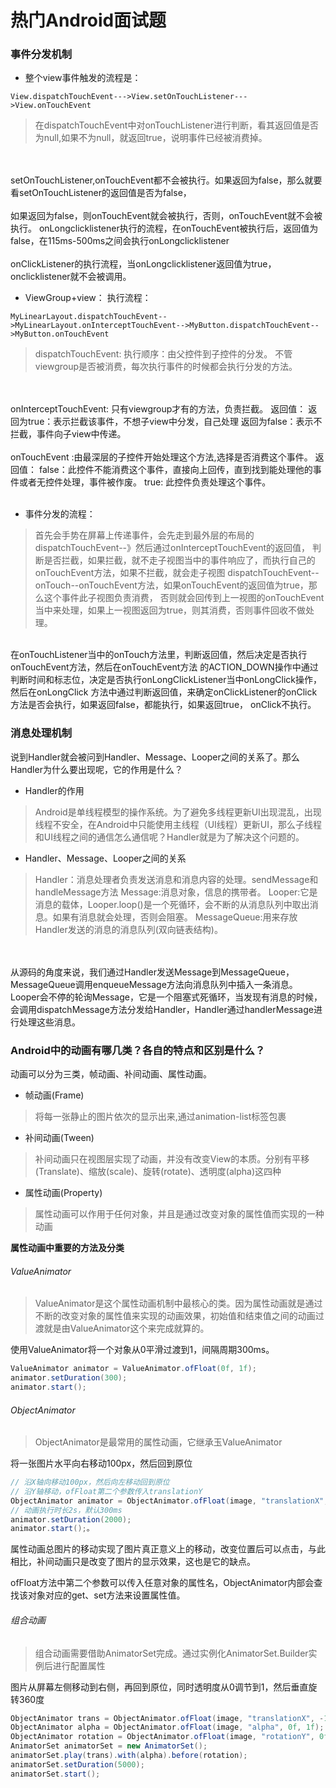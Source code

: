 # 热门Android面试题

### 事件分发机制
- 整个view事件触发的流程是：
```
View.dispatchTouchEvent--->View.setOnTouchListener--->View.onTouchEvent
```
>在dispatchTouchEvent中对onTouchListener进行判断，看其返回值是否为null,如果不为null，就返回true，说明事件已经被消费掉。
<br>
<br>
setOnTouchListener,onTouchEvent都不会被执行。如果返回为false，那么就要看setOnTouchListener的返回值是否为false，
<br>
<br>
如果返回为false，则onTouchEvent就会被执行，否则，onTouchEvent就不会被执行。
onLongclicklistener执行的流程，在onTouchEvent被执行后，返回值为false，在115ms-500ms之间会执行onLongclicklistener
<br>
<br>
onClickListener的执行流程，当onLongclicklistener返回值为true，onclicklistener就不会被调用。

- ViewGroup+view：
执行流程：
```
MyLinearLayout.dispatchTouchEvent-->MyLinearLayout.onInterceptTouchEvent-->MyButton.dispatchTouchEvent-->MyButton.onTouchEvent
```
>dispatchTouchEvent:
执行顺序：由父控件到子控件的分发。
不管viewgroup是否被消费，每次执行事件的时候都会执行分发的方法。
<br>
<br>
onInterceptTouchEvent:
只有viewgroup才有的方法，负责拦截。
返回值：
返回为true：表示拦截该事件，不想子view中分发，自己处理
返回为false：表示不拦截，事件向子view中传递。
<br>
<br>
onTouchEvent :由最深层的子控件开始处理这个方法,选择是否消费这个事件。
返回值：
false：此控件不能消费这个事件，直接向上回传，直到找到能处理他的事件或者无控件处理，事件被作废。
true: 此控件负责处理这个事件。
<br>
<br>

- 事件分发的流程：
>首先会手势在屏幕上传递事件，会先走到最外层的布局的dispatchTouchEvent--》然后通过onInterceptTouchEvent的返回值，
判断是否拦截，如果拦截，就不走子视图当中的事件响应了，而执行自己的onTouchEvent方法，如果不拦截，就会走子视图
dispatchTouchEvent--onTouch--onTouchEvent方法，如果onTouchEvent的返回值为true，那么这个事件此子视图负责消费，
否则就会回传到上一视图的onTouchEvent当中来处理，如果上一视图返回为true，则其消费，否则事件回收不做处理。
<br>
在onTouchListener当中的onTouch方法里，判断返回值，然后决定是否执行onTouchEvent方法，然后在onTouchEvent方法
的ACTION_DOWN操作中通过判断时间和标志位，决定是否执行onLongClickListener当中onLongClick操作，然后在onLongClick
方法中通过判断返回值，来确定onClickListener的onClick方法是否会执行，如果返回false，都能执行，如果返回true，
onClick不执行。

### 消息处理机制
说到Handler就会被问到Handler、Message、Looper之间的关系了。那么Handler为什么要出现呢，它的作用是什么？

- Handler的作用
>Android是单线程模型的操作系统。为了避免多线程更新UI出现混乱，出现线程不安全，在Android中只能使用主线程（UI线程）更新UI，那么子线程和UI线程之间的通信怎么通信呢？Handler就是为了解决这个问题的。

- Handler、Message、Looper之间的关系
>Handler：消息处理者负责发送消息和消息内容的处理。sendMessage和handleMessage方法
Message:消息对象，信息的携带者。
Looper:它是消息的载体，Looper.loop()是一个死循环，会不断的从消息队列中取出消息。如果有消息就会处理，否则会阻塞。
MessageQueue:用来存放Handler发送的消息的消息队列(双向链表结构)。
</br>
</br>
从源码的角度来说，我们通过Handler发送Message到MessageQueue，MessageQueue调用enqueueMessage方法向消息队列中插入一条消息。Looper会不停的轮询Message，它是一个阻塞式死循环，当发现有消息的时候，会调用dispatchMessage方法分发给Handler，Handler通过handlerMessage进行处理这些消息。

### Android中的动画有哪几类？各自的特点和区别是什么？
动画可以分为三类，帧动画、补间动画、属性动画。
+ 帧动画(Frame)
>将每一张静止的图片依次的显示出来,通过animation-list标签包裹

+ 补间动画(Tween)
>补间动画只在视图层实现了动画，并没有改变View的本质。分别有平移(Translate)、缩放(scale)、旋转(rotate)、透明度(alpha)这四种

+ 属性动画(Property)
>属性动画可以作用于任何对象，并且是通过改变对象的属性值而实现的一种动画

**属性动画中重要的方法及分类**
###### ValueAnimator
>ValueAnimator是这个属性动画机制中最核心的类。因为属性动画就是通过不断的改变对象的属性值来实现的动画效果，初始值和结束值之间的动画过渡就是由ValueAnimator这个来完成就算的。

使用ValueAnimator将一个对象从0平滑过渡到1，间隔周期300ms。
```JAVA
ValueAnimator animator = ValueAnimator.ofFloat(0f, 1f);
animator.setDuration(300);
animator.start();
```

###### ObjectAnimator
>ObjectAnimator是最常用的属性动画，它继承玉ValueAnimator

将一张图片水平向右移动100px，然后回到原位
```java
// 沿X轴向移动100px，然后向左移动回到原位
// 沿Y轴移动，ofFloat第二个参数传入translationY
ObjectAnimator animator = ObjectAnimator.ofFloat(image, "translationX", 0f, 100f, 0f);
// 动画执行时长2s，默认300ms
animator.setDuration(2000);
animator.start();。
```
属性动画总图片的移动实现了图片真正意义上的移动，改变位置后可以点击，与此相比，补间动画只是改变了图片的显示效果，这也是它的缺点。

ofFloat方法中第二个参数可以传入任意对象的属性名，ObjectAnimator内部会查找该对象对应的get、set方法来设置属性值。

###### 组合动画
>组合动画需要借助AnimatorSet完成。通过实例化AnimatorSet.Builder实例后进行配置属性

图片从屏幕左侧移动到右侧，再回到原位，同时透明度从0调节到1，然后垂直旋转360度
```java
ObjectAnimator trans = ObjectAnimator.ofFloat(image, "translationX", -100f, 100f, 0f);
ObjectAnimator alpha = ObjectAnimator.ofFloat(image, "alpha", 0f, 1f);
ObjectAnimator rotation = ObjectAnimator.ofFloat(image, "rotationY", 0f, 360f);
AnimatorSet animatorSet = new AnimatorSet();
animatorSet.play(trans).with(alpha).before(rotation);
animatorSet.setDuration(5000);
animatorSet.start();
```
